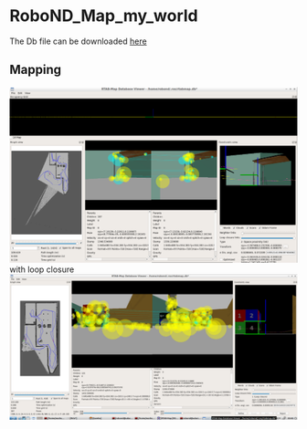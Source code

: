 # RoboND_Map_my_world
The Db file can be downloaded [here](https://drive.google.com/file/d/12JTbnazQVK8geRjYsrjaLNcPPGvfQzjp/view?usp=sharing)
## Mapping
![This is an image](https://github.com/fehlen501602/RoboND_Map_my_world/blob/main/mapping.png)
with loop closure
![This is an image](https://github.com/fehlen501602/RoboND_Map_my_world/blob/main/mapping%20with%20loop%20closure.png)
